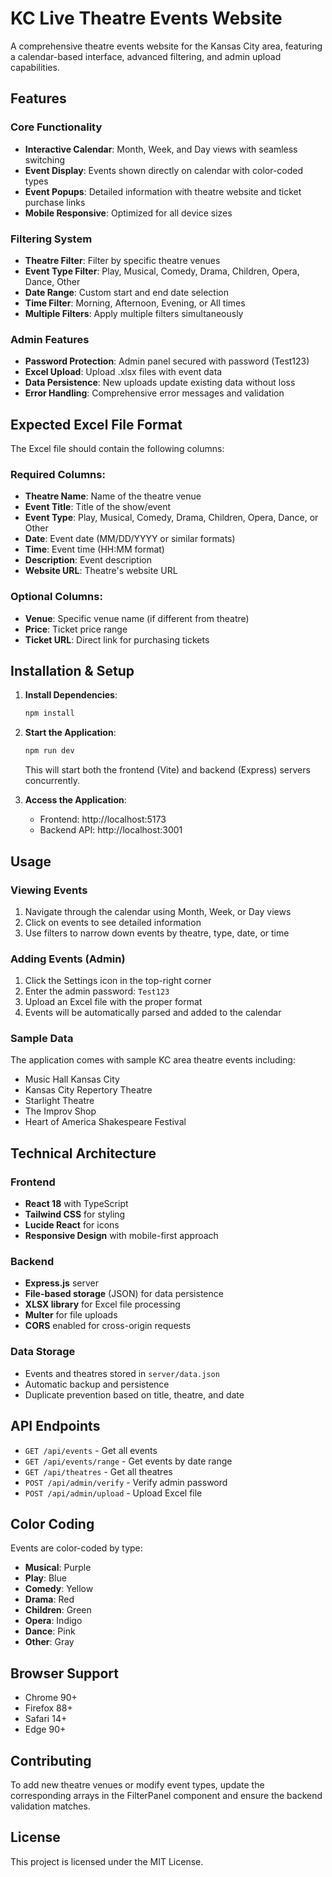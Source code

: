 # KC Live Theatre Events Website

A comprehensive theatre events website for the Kansas City area, featuring a calendar-based interface, advanced filtering, and admin upload capabilities.

## Features

### Core Functionality
- **Interactive Calendar**: Month, Week, and Day views with seamless switching
- **Event Display**: Events shown directly on calendar with color-coded types
- **Event Popups**: Detailed information with theatre website and ticket purchase links
- **Mobile Responsive**: Optimized for all device sizes

### Filtering System
- **Theatre Filter**: Filter by specific theatre venues
- **Event Type Filter**: Play, Musical, Comedy, Drama, Children, Opera, Dance, Other
- **Date Range**: Custom start and end date selection
- **Time Filter**: Morning, Afternoon, Evening, or All times
- **Multiple Filters**: Apply multiple filters simultaneously

### Admin Features
- **Password Protection**: Admin panel secured with password (Test123)
- **Excel Upload**: Upload .xlsx files with event data
- **Data Persistence**: New uploads update existing data without loss
- **Error Handling**: Comprehensive error messages and validation

## Expected Excel File Format

The Excel file should contain the following columns:

### Required Columns:
- **Theatre Name**: Name of the theatre venue
- **Event Title**: Title of the show/event
- **Event Type**: Play, Musical, Comedy, Drama, Children, Opera, Dance, or Other
- **Date**: Event date (MM/DD/YYYY or similar formats)
- **Time**: Event time (HH:MM format)
- **Description**: Event description
- **Website URL**: Theatre's website URL

### Optional Columns:
- **Venue**: Specific venue name (if different from theatre)
- **Price**: Ticket price range
- **Ticket URL**: Direct link for purchasing tickets

## Installation & Setup

1. **Install Dependencies**:
   ```bash
   npm install
   ```

2. **Start the Application**:
   ```bash
   npm run dev
   ```
   This will start both the frontend (Vite) and backend (Express) servers concurrently.

3. **Access the Application**:
   - Frontend: http://localhost:5173
   - Backend API: http://localhost:3001

## Usage

### Viewing Events
1. Navigate through the calendar using Month, Week, or Day views
2. Click on events to see detailed information
3. Use filters to narrow down events by theatre, type, date, or time

### Adding Events (Admin)
1. Click the Settings icon in the top-right corner
2. Enter the admin password: `Test123`
3. Upload an Excel file with the proper format
4. Events will be automatically parsed and added to the calendar

### Sample Data
The application comes with sample KC area theatre events including:
- Music Hall Kansas City
- Kansas City Repertory Theatre  
- Starlight Theatre
- The Improv Shop
- Heart of America Shakespeare Festival

## Technical Architecture

### Frontend
- **React 18** with TypeScript
- **Tailwind CSS** for styling
- **Lucide React** for icons
- **Responsive Design** with mobile-first approach

### Backend
- **Express.js** server
- **File-based storage** (JSON) for data persistence
- **XLSX library** for Excel file processing
- **Multer** for file uploads
- **CORS** enabled for cross-origin requests

### Data Storage
- Events and theatres stored in `server/data.json`
- Automatic backup and persistence
- Duplicate prevention based on title, theatre, and date

## API Endpoints

- `GET /api/events` - Get all events
- `GET /api/events/range` - Get events by date range
- `GET /api/theatres` - Get all theatres
- `POST /api/admin/verify` - Verify admin password
- `POST /api/admin/upload` - Upload Excel file

## Color Coding

Events are color-coded by type:
- **Musical**: Purple
- **Play**: Blue  
- **Comedy**: Yellow
- **Drama**: Red
- **Children**: Green
- **Opera**: Indigo
- **Dance**: Pink
- **Other**: Gray

## Browser Support

- Chrome 90+
- Firefox 88+
- Safari 14+
- Edge 90+

## Contributing

To add new theatre venues or modify event types, update the corresponding arrays in the FilterPanel component and ensure the backend validation matches.

## License

This project is licensed under the MIT License.